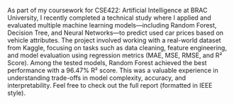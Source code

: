 As part of my coursework for CSE422: Artificial Intelligence at BRAC University, I recently completed a technical study where I applied and evaluated multiple machine learning models—including Random Forest, Decision Tree, and Neural Networks—to predict used car prices based on vehicle attributes.
The project involved working with a real-world dataset from Kaggle, focusing on tasks such as data cleaning, feature engineering, and model evaluation using regression metrics (MAE, MSE, RMSE, and R² Score). Among the tested models, Random Forest achieved the best performance with a 96.47% R² score.
This was a valuable experience in understanding trade-offs in model complexity, accuracy, and interpretability.
Feel free to check out the full report (formatted in IEEE style).
